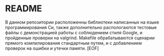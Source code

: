 # README

В данном репозитории расположенны библиотеки написанных на языке программирования Си, также дополнительно распологаются тестовые файлы с демонстрацией работы с соблюдением стиля Google, и пройденные проверки на valgrind. Makefile обрабатываются сценарии прямого компилирования стандартным путем, и с добавлением проверок на ошибки и утечки памяти.
[EOF]

